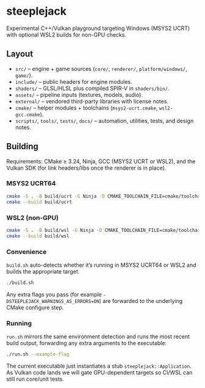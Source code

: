 # steeplejack

Experimental C++/Vulkan playground targeting Windows (MSYS2 UCRT) with optional WSL2 builds for non-GPU checks.

## Layout

- `src/` – engine + game sources (`core/`, `renderer/`, `platform/windows/`, `game/`).
- `include/` – public headers for engine modules.
- `shaders/` – GLSL/HLSL plus compiled SPIR-V in `shaders/bin/`.
- `assets/` – pipeline inputs (textures, models, audio).
- `external/` – vendored third-party libraries with license notes.
- `cmake/` – helper modules + toolchains (`msys2-ucrt.cmake`, `wsl2-gcc.cmake`).
- `scripts/`, `tools/`, `tests/`, `docs/` – automation, utilities, tests, and design notes.

## Building

Requirements: CMake ≥ 3.24, Ninja, GCC (MSYS2 UCRT or WSL2), and the Vulkan SDK (for link headers/libs once the renderer is in place).

### MSYS2 UCRT64

```bash
cmake -S . -B build/ucrt -G Ninja -D CMAKE_TOOLCHAIN_FILE=cmake/toolchains/msys2-ucrt.cmake
cmake --build build/ucrt
```

### WSL2 (non-GPU)

```bash
cmake -S . -B build/wsl -G Ninja -D CMAKE_TOOLCHAIN_FILE=cmake/toolchains/wsl2-gcc.cmake
cmake --build build/wsl
```

### Convenience

`build.sh` auto-detects whether it’s running in MSYS2 UCRT64 or WSL2 and builds the appropriate target.

```bash
./build.sh
```

Any extra flags you pass (for example `-DSTEEPLEJACK_WARNINGS_AS_ERRORS=ON`) are forwarded to the underlying CMake configure step.

### Running

`run.sh` mirrors the same environment detection and runs the most recent build output, forwarding any extra arguments to the executable:

```bash
./run.sh --example-flag
```

The current executable just instantiates a stub `steeplejack::Application`. As Vulkan code lands we will gate GPU-dependent targets so CI/WSL can still run core/unit tests.
